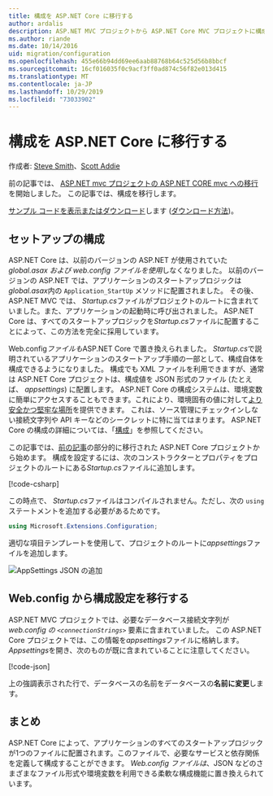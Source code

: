 ```yaml
---
title: 構成を ASP.NET Core に移行する
author: ardalis
description: ASP.NET MVC プロジェクトから ASP.NET Core MVC プロジェクトに構成を移行する方法について説明します。
ms.author: riande
ms.date: 10/14/2016
uid: migration/configuration
ms.openlocfilehash: 455e66b94dd69ee6aab88768b64c525d56b8bbcf
ms.sourcegitcommit: 16cf016035f0c9acf3ff0ad874c56f82e013d415
ms.translationtype: MT
ms.contentlocale: ja-JP
ms.lasthandoff: 10/29/2019
ms.locfileid: "73033902"
---
```

# <a name="migrate-configuration-to-aspnet-core"></a>構成を ASP.NET Core に移行する

作成者: [Steve Smith](https://ardalis.com/)、[Scott Addie](https://scottaddie.com)

前の記事では、 [ASP.NET mvc プロジェクトの ASP.NET CORE mvc への移行](xref:migration/mvc)を開始しました。 この記事では、構成を移行します。

[サンプル コードを表示またはダウンロード](https://github.com/aspnet/AspNetCore.Docs/tree/master/aspnetcore/migration/configuration/samples)します ([ダウンロード方法](xref:index#how-to-download-a-sample))。

## <a name="setup-configuration"></a>セットアップの構成

ASP.NET Core は、以前のバージョンの ASP.NET が使用されていた*global.asax* *および web.config ファイルを使用*しなくなりました。 以前のバージョンの ASP.NET では、アプリケーションのスタートアップロジックは*global.asax*内の `Application_StartUp` メソッドに配置されました。 その後、ASP.NET MVC では、 *Startup.cs*ファイルがプロジェクトのルートに含まれていました。また、アプリケーションの起動時に呼び出されました。 ASP.NET Core は、すべてのスタートアップロジックを*Startup.cs*ファイルに配置することによって、この方法を完全に採用しています。

Web.config*ファイルも*ASP.NET Core で置き換えられました。 *Startup.cs*で説明されているアプリケーションのスタートアップ手順の一部として、構成自体を構成できるようになりました。 構成でも XML ファイルを利用できますが、通常は ASP.NET Core プロジェクトは、構成値を JSON 形式のファイル (たとえば、 *appsettings*) に配置します。 ASP.NET Core の構成システムは、環境変数に簡単にアクセスすることもできます。これにより、環境固有の値に対して[より安全かつ堅牢な場所](xref:security/app-secrets)を提供できます。 これは、ソース管理にチェックインしない接続文字列や API キーなどのシークレットに特に当てはまります。 ASP.NET Core の構成の詳細については、「[構成](xref:fundamentals/configuration/index)」を参照してください。

この記事では、[前の記事](xref:migration/mvc)の部分的に移行された ASP.NET Core プロジェクトから始めます。 構成を設定するには、次のコンストラクターとプロパティをプロジェクトのルートにある*Startup.cs*ファイルに追加します。

[!code-csharp[](configuration/samples/WebApp1/src/WebApp1/Startup.cs?range=11-16)]

この時点で、 *Startup.cs*ファイルはコンパイルされません。ただし、次の `using` ステートメントを追加する必要があるためです。

```csharp
using Microsoft.Extensions.Configuration;
```

適切な項目テンプレートを使用して、プロジェクトのルートに*appsettings*ファイルを追加します。

![AppSettings JSON の追加](configuration/_static/add-appsettings-json.png)

## <a name="migrate-configuration-settings-from-webconfig"></a>Web.config から構成設定を移行する

ASP.NET MVC プロジェクトでは、必要なデータベース接続文字列が*web.config の `<connectionStrings>`* 要素に含まれていました。 この ASP.NET Core プロジェクトでは、この情報を*appsettings*ファイルに格納します。 *Appsettings*を開き、次のものが既に含まれていることに注意してください。

[!code-json[](../migration/configuration/samples/WebApp1/src/WebApp1/appsettings.json?highlight=4)]

上の強調表示された行で、データベースの名前をデータベースの**名前に変更**します。

## <a name="summary"></a>まとめ

ASP.NET Core によって、アプリケーションのすべてのスタートアップロジックが1つのファイルに配置されます。このファイルで、必要なサービスと依存関係を定義して構成することができます。 *Web.config ファイルは*、JSON などのさまざまなファイル形式や環境変数を利用できる柔軟な構成機能に置き換えられています。
